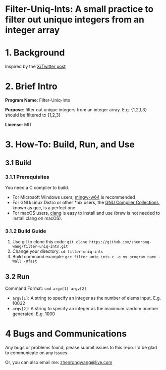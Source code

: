 # Filter-Uniq-Ints: A small practice to filter out unique integers from an integer array

# 1. Background

Inspired by the [X/Twitter post](https://twitter.com/parveza77753284/status/1774307292370088388?s=19)

# 2. Brief Intro

**Program Name**: Filter-Uniq-Ints

**Purpose**: filter out unique integers from an integer array. E.g. {1,2,1,3} should be filtered to {1,2,3}

**License**: MIT

# 3. How-To: Build, Run, and Use

## 3.1 Build

### 3.1.1 Prerequisites

You need a C compiler to build. 

- For Microsoft Windows users, [mingw-w64](https://sourceforge.net/projects/mingw-w64/) is recommended
- For GNU/Linux Distro or other *nix users, the [GNU Compiler Collections](https://gcc.gnu.org/), known as gcc, is a perfect one
- For macOS users, [clang](https://clang.llvm.org/) is easy to install and use (brew is not needed to install clang on macOS).

### 3.1.2 Build Guide

1. Use git to clone this code: `git clone https://github.com/zhenrong-wang/filter-uniq-ints.git`
2. Change your directory: `cd filter-uniq-ints`
3. Build command example: `gcc filter_uniq_ints.c -o my_program_name -Wall -Ofast`

## 3.2 Run

Command Format: `cmd argv[1] argv[2]`

- `argv[1]`: A string to specify an integer as the number of elems input. E.g. 10032 
- `argv[2]`: A string to specify an integer as the maximum random number generated. E.g. 1000

# 4 Bugs and Communications

Any bugs or problems found, please submit issues to this repo. I'd be glad to communicate on any issues.

Or, you can also email me: zhenrongwang@live.com
